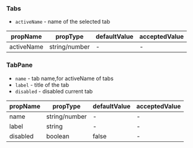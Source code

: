### Tabs

* `activeName` \- name of the selected tab

|  propName  | propType | defaultValue | acceptedValue |
| ---------- | -------- | ------------ | ------------- |
| activeName | string/number | -       | -             |

### TabPane

* `name` \- tab name,for activeName of tabs
* `label` \- title of the tab 
* `disabled` \- disabled current tab

|  propName  | propType | defaultValue | acceptedValue |
| ---------- | -------- | ------------ | ------------- |
| name       | string/number | -       | -             |
| label      | string   | -            | -             |
| disabled   | boolean  | false        | -             |
